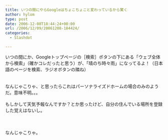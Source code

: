 ```yaml
---
title: いつの間にやらGoogleはちょこちょこと変わっているから驚く
author: hylom
type: post
date: 2006-12-08T18:44:24+00:00
url: /2006/12/09/20061208-184424/
categories:
  - Slashdot

---
```

いつの間にか、Googleトップページの［検索］ボタンの下にある「ウェブ全体から検索」（確かコレだったと思う）が、「晴のち時々雨」になってるよ！（日本語のページを検索、ラジオボタンの隣ね）  
</br>   
なんじゃこりゃ、と思ったらこれはパーソナライズドホームの場合のみのようだ。意味不明。。。</br>   
もしかして天気予報なんですか？とか思ったけど、自分の住んでいる場所を登録した覚えはないし。</br>  
</br>   
なんじゃこりゃ。</br>  
</br>